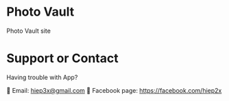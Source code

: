 # Photo Vault
Photo Vault site

# Support or Contact
Having trouble with App?

👀 Email: hiep3x@gmail.com 🌱 Facebook page: https://facebook.com/hiep2x
